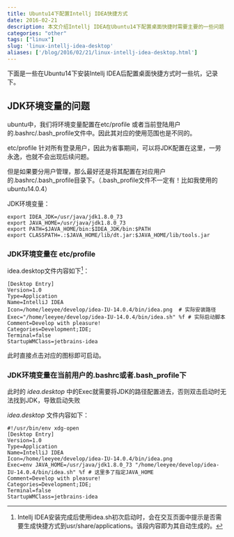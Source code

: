 ```yaml
---
title: Ubuntu14下配置Intellj IDEA快捷方式
date: 2016-02-21
description: 本文介绍Intellj IDEA在Ubuntu14下配置桌面快捷时需要主要的一些问题
categories: "other"
tags: ["linux"]
slug: 'linux-intellj-idea-desktop'
aliases: ['/blog/2016/02/21/linux-intellj-idea-desktop.html']
---
```


下面是一些在Ubuntu14下安装Intellj IDEA后配置桌面快捷方式时一些坑，记录下。

## JDK环境变量的问题

ubuntu中，我们将环境变量配置在etc/profile 或者当前登陆用户的.bashrc/.bash_profile文件中。因此其对应的使用范围也是不同的。

etc/profile 针对所有登录用户，因此为省事期间，可以将JDK配置在这里，一劳永逸，也就不会出现后续问题。

但是如果要分用户管理，那么最好还是将其配置在对应用户的.bashrc/.bash_profile目录下。（.bash_profile文件不一定有！比如我使用的ubuntu14.0.4）

JDK环境变量：

```Text
export IDEA_JDK=/usr/java/jdk1.8.0_73
export JAVA_HOME=/usr/java/jdk1.8.0_73
export PATH=$JAVA_HOME/bin:$IDEA_JDK/bin:$PATH
export CLASSPATH=.:$JAVA_HOME/lib/dt.jar:$JAVA_HOME/lib/tools.jar
```

### JDK环境变量在 etc/profile

idea.desktop文件内容如下[^comment]：

```Text
[Desktop Entry]
Version=1.0
Type=Application
Name=IntelliJ IDEA
Icon=/home/leeyee/develop/idea-IU-14.0.4/bin/idea.png  # 实际安装路径
Exec="/home/leeyee/develop/idea-IU-14.0.4/bin/idea.sh" %f # 实际启动脚本
Comment=Develop with pleasure!
Categories=Development;IDE;
Terminal=false
StartupWMClass=jetbrains-idea
```

此时直接点击对应的图标即可启动。

### JDK环境变量在当前用户的.bashrc或者.bash_profile下

此时的 _idea.desktop_ 中的Exec就需要将JDK的路径配置进去，否则双击启动时无法找到JDK，导致启动失败

*idea.desktop* 文件内容如下：

```Text
#!/usr/bin/env xdg-open
[Desktop Entry]
Version=1.0
Type=Application
Name=IntelliJ IDEA
Icon=/home/leeyee/develop/idea-IU-14.0.4/bin/idea.png
Exec=env JAVA_HOME=/usr/java/jdk1.8.0_73 "/home/leeyee/develop/idea-IU-14.0.4/bin/idea.sh" %f # 这里多了指定JAVA_HOME
Comment=Develop with pleasure!
Categories=Development;IDE;
Terminal=false
StartupWMClass=jetbrains-idea
```

[^comment]: Intellj IDEA安装完成后使用idea.sh初次启动时，会在交互页面中提示是否需要生成快捷方式到usr/share/applications。该段内容即为其自动生成的。